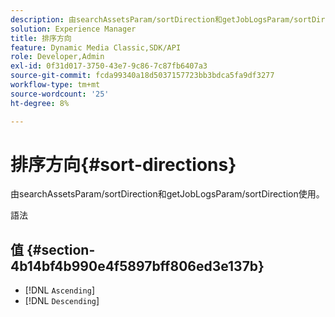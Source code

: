 ```yaml
---
description: 由searchAssetsParam/sortDirection和getJobLogsParam/sortDirection使用。
solution: Experience Manager
title: 排序方向
feature: Dynamic Media Classic,SDK/API
role: Developer,Admin
exl-id: 0f31d017-3750-43e7-9c86-7c87fb6407a3
source-git-commit: fcda99340a18d5037157723bb3bdca5fa9df3277
workflow-type: tm+mt
source-wordcount: '25'
ht-degree: 8%

---
```


# 排序方向{#sort-directions}

由searchAssetsParam/sortDirection和getJobLogsParam/sortDirection使用。

語法

## 值 {#section-4b14bf4b990e4f5897bff806ed3e137b}

* [!DNL `Ascending`]
* [!DNL `Descending`]

